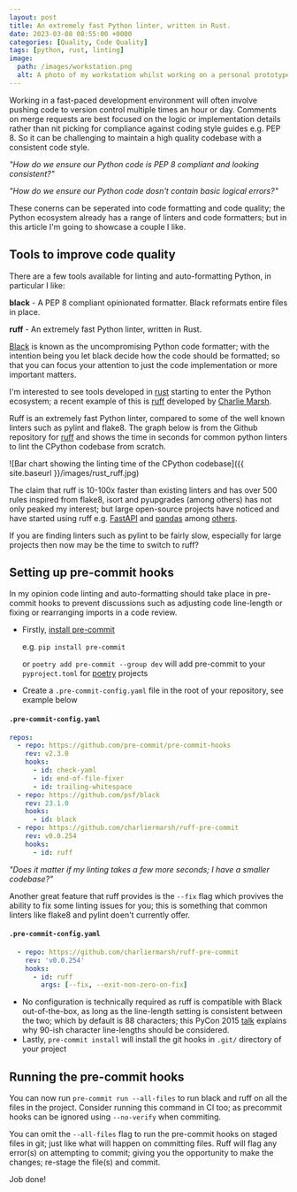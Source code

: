 ```yaml
---
layout: post
title: An extremely fast Python linter, written in Rust.
date: 2023-03-08 08:55:00 +0000
categories: [Quality, Code Quality]
tags: [python, rust, linting]
image:
  path: /images/workstation.png
  alt: A photo of my workstation whilst working on a personal prototype
---
```


Working in a fast-paced development environment will often involve pushing code to version control multiple times an hour or day. Comments on merge requests are best focused on the logic or implementation details rather than nit picking for compliance against coding style guides e.g. PEP 8. So it can be challenging to maintain a high quality codebase with a consistent code style.

*"How do we ensure our Python code is PEP 8 compliant and looking consistent?"*

*"How do we ensure our Python code dosn't contain basic logical errors?"*

These conerns can be seperated into code formatting and code quality; the Python ecosystem already has a range of linters and code formatters; but in this article I'm going to showcase a couple I like.

## Tools to improve code quality

There are a few tools available for linting and auto-formatting Python, in particular I like:

**black** - A PEP 8 compliant opinionated formatter. Black reformats entire files in place.

**ruff** - An extremely fast Python linter, written in Rust.

[Black](https://github.com/psf/black) is known as the uncompromising Python code formatter; with the intention being you let black decide how the code should be formatted; so that you can focus your attention to just the code implementation or more important matters. 

I'm interested to see tools developed in [rust](https://www.rust-lang.org/) starting to enter the Python ecosystem; a recent example of this is [ruff](https://github.com/charliermarsh/ruff) developed by [Charlie Marsh](https://github.com/charliermarsh).

Ruff is an extremely fast Python linter, compared to some of the well known linters such as pylint and flake8. The graph below is from the  Github repository for [ruff](https://github.com/charliermarsh/ruff) and shows the time in seconds for common python linters to lint the CPython codebase from scratch.

![Bar chart showing the linting time of the CPython codebase]({{ site.baseurl }}/images/rust_ruff.jpg)

The claim that ruff is 10-100x faster than existing linters and has over 500 rules inspired from flake8, isort and pyupgrades (among others) has not only peaked my interest; but large open-source projects have noticed and have started using ruff e.g. [FastAPI](https://github.com/tiangolo/fastapi) and [pandas](https://github.com/pandas-dev/pandas) among [others](https://github.com/charliermarsh/ruff#whos-using-ruff).

If you are finding linters such as pylint to be fairly slow, especially for large projects then now may be the time to switch to ruff?

## Setting up pre-commit hooks

In my opinion code linting and auto-formatting should take place in pre-commit hooks to prevent discussions such as adjusting code line-length or fixing or rearranging imports in a code review.

- Firstly, [install pre-commit](https://pre-commit.com/#install) 
  
  e.g. ```pip install pre-commit```
  
  or `poetry add pre-commit --group dev` will add pre-commit to your `pyproject.toml` for [poetry](https://python-poetry.org) projects

- Create a `.pre-commit-config.yaml` file in the root of your repository, see example below

#### **`.pre-commit-config.yaml`**
```yaml
repos:
  - repo: https://github.com/pre-commit/pre-commit-hooks
    rev: v2.3.0
    hooks:
      - id: check-yaml
      - id: end-of-file-fixer
      - id: trailing-whitespace
  - repo: https://github.com/psf/black
    rev: 23.1.0
    hooks:
      - id: black
  - repo: https://github.com/charliermarsh/ruff-pre-commit
    rev: v0.0.254
    hooks:
      - id: ruff
```

*"Does it matter if my linting takes a few more seconds; I have a smaller codebase?"*

Another great feature that ruff provides is the `--fix` flag which provives the ability to fix some linting issues for you; this is something that common linters like flake8 and pylint doen't currently offer.

#### **`.pre-commit-config.yaml`**
```yaml
  - repo: https://github.com/charliermarsh/ruff-pre-commit
    rev: 'v0.0.254'
    hooks:
      - id: ruff
        args: [--fix, --exit-non-zero-on-fix]
```

- No configuration is technically required as ruff is compatible with Black out-of-the-box, as long as the line-length setting is consistent between the two; which by default is 88 characters; this PyCon 2015 [talk](https://www.youtube.com/watch?v=wf-BqAjZb8M&t=260s) explains why 90-ish character line-lengths should be considered.
- Lastly, `pre-commit install` will install the git hooks in `.git/` directory of your project

## Running the pre-commit hooks

You can now run `pre-commit run --all-files` to run black and ruff on all the files in the project. Consider running this command in CI too; as precommit hooks can be ignored using `--no-verify` when commiting.

You can omit the `--all-files` flag to run the pre-commit hooks on staged files in git; just like what will happen on committing files. Ruff will flag any error(s) on attempting to commit; giving you the opportunity to make the changes; re-stage the file(s) and commit. 

Job done!
